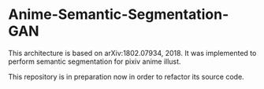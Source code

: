 # Anime-Semantic-Segmentation-GAN
This architecture is based on arXiv:1802.07934, 2018. It was implemented to perform semantic segmentation for pixiv anime illust.

This repository is in preparation now in order to refactor its source code.
